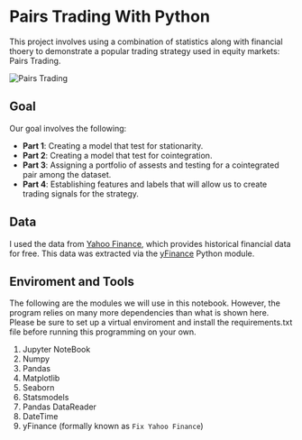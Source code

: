 # Pairs Trading With Python

This project involves using a combination of statistics along with financial thoery to demonstrate a popular trading strategy used in equity markets: Pairs Trading.

![Pairs Trading](https://kidquant.com/post/images/Trading_Signals.png)

## Goal

Our goal involves the following:

* **Part 1**: Creating a model that test for stationarity.
* **Part 2**: Creating a model that test for cointegration.
* **Part 3**: Assigning a portfolio of assests and testing for a cointegrated pair among the dataset.
* **Part 4**: Establishing features and labels that will allow us to create trading signals for the strategy.

## Data

I used the data from [Yahoo Finance](https://finance.yahoo.com/), which provides historical financial data for free. This data was extracted via the [yFinance](https://pypi.org/project/yfinance/) Python module.

## Enviroment and Tools

The following are the modules we will use in this notebook. However, the program relies on many more dependencies than what is shown here. Please be sure to set up a virtual enviroment and install the requirements.txt file before running this programming on your own.

1. Jupyter NoteBook
2. Numpy
3. Pandas
4. Matplotlib
5. Seaborn
6. Statsmodels
7. Pandas DataReader
8. DateTime
9. yFinance (formally known as `Fix Yahoo Finance`)
